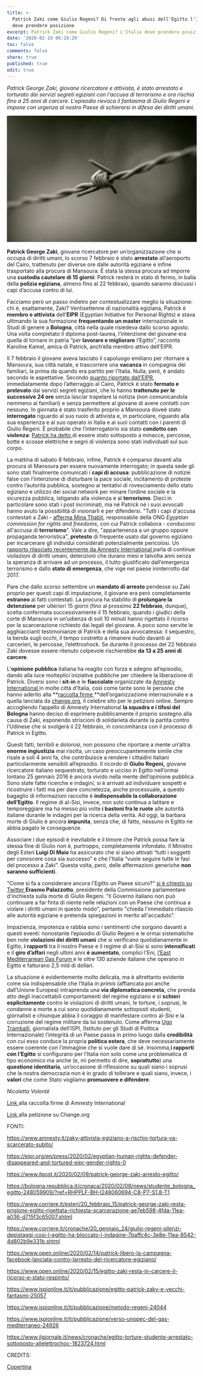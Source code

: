 ```yaml
---
title: >-
  Patrick Zaki come Giulio Regeni? Di fronte agli abusi dell'Egitto l'Italia
  deve prendere posizione
excerpt: Patrick Zaki come Giulio Regeni? L'Italia deve prendere posizione
date: '2020-02-19 06:18:26'
toc: false
comments: false
share: true
published: true
edit: true
---
```

*Patrick George Zaki, giovane ricercatore e attivista, è stato arrestato e torturato dai servizi segreti egiziani con l'accusa di terrorismo e ora rischia fino a 25 anni di carcere. L'episodio rievoca il fantasma di Giulio Regeni e impone con urgenza al nostro Paese di schierarsi in difesa dei diritti umani.* 

![](/assets/images/1280px-Barbed_wire_B&W.JPG)

**Patrick George Zaki**, giovane ricercatore per un’organizzazione che si occupa di diritti umani, lo scorso 7 febbraio è stato **arrestato** all’aeroporto del Cairo, trattenuto per diverse ore dalle autorità egiziane e infine trasportato alla procura di Mansoura. È stata la stessa procura ad imporre una **custodia cautelare di 15 giorni**: Patrick resterà in stato di fermo, in balìa della **polizia egiziana**, almeno fino al 22 febbraio, quando saranno discussi i capi d’accusa contro di lui.

Facciamo però un passo indietro per contestualizzare meglio la situazione: chi è, esattamente, Zaki? Ventisettenne di nazionalità egiziana, Patrick è **membro e attivista** dell’**EIPR** (Egyptian Initiative for Personal Rights) e stava ultimando la sua formazione **frequentando un master** internazionale in Studi di genere a **Bologna**, città nella quale risiedeva dallo scorso agosto. Una volta completato il diploma post-laurea, l’intenzione del giovane era quella di tornare in patria “per **lavorare e migliorare** l’Egitto”, racconta Karoline Kamel, amica di Patrick, anch’ella membro attivo dell’EIPR.

Il 7 febbraio il giovane aveva lasciato il capoluogo emiliano per ritornare a Mansoura, sua città natale, e trascorrere una **vacanza** in compagnia dei familiari, la prima da quando era partito per l’Italia. Nulla, però, è andato secondo le aspettative. Secondo [quanto riportato dall’EIPR](https://eipr.org/en/press/2020/02/egyptian-human-rights-defender-disappeared-and-tortured-eipr-gender-rights-0), immediatamente dopo l’atterraggio al Cairo, Patrick è stato **fermato e prelevato** dai servizi segreti egiziani, che lo hanno **trattenuto per le successive 24 ore** senza lasciar trapelare la notizia (non comunicandola nemmeno ai familiari) e senza permettere al giovane di avere contatti con nessuno. In giornata è stato trasferito proprio a Mansoura doveè stato **interrogato** riguardo al suo ruolo di attivista e, in particolare, riguardo alla sua esperienza e al suo operato in Italia e ai suoi contatti con i parenti di Giulio Regeni. È probabile che l’interrogatorio sia stato **condotto con violenza**: [Patrick ha detto ](https://www.corriere.it/esteri/20_febbraio_15/patrick-george-zaki-resta-prigione-egitto-rigettata-richiesta-scarcerazione-ae7eb598-4fda-11ea-a036-d715f3c65007.shtml)di essere stato sottoposto a minacce, percosse, botte e scosse elettriche e segni di violenza sono stati individuati sul suo corpo.

La mattina di sabato 8 febbraio, infine, Patrick è comparso davanti alla procura di Mansoura per essere nuovamente interrogato; in questa sede gli sono stati finalmente comunicati i **capi di accusa**: pubblicazione di notizie false con l’intenzione di disturbare la pace sociale, incitamento di proteste contro l’autorità pubblica, sostegno ai tentativi di rovesciamento dello stato egiziano e utilizzo dei social network per minare l’ordine sociale e la sicurezza pubblica, istigando alla violenza e al **terrorismo**. Dieci in particolare sono stati i post incriminati, ma né Patrick né i suoi avvocati hanno avuto la possibilità di visionarli e per difendersi. "Tutti i capi d'accusa contestati a Zaki - [afferma ](https://bologna.repubblica.it/cronaca/2020/02/08/news/studente_bologna_egitto-248059909/?ref=RHPPLF-BH-I248060694-C8-P7-S1.8-T1)[Mina Thabit](https://bologna.repubblica.it/cronaca/2020/02/08/news/studente_bologna_egitto-248059909/?ref=RHPPLF-BH-I248060694-C8-P7-S1.8-T1), responsabile della ONG *Egyptian commission for rights and freedoms*, con cui Patrick collabora - conducono all'accusa di **terrorismo**". Vale a dire, "appartenenza a un gruppo oppure propaganda terroristica", **pretesto** di frequente usato dal governo egiziano per incarcerare gli individui considerati potenzialmente pericolosi. Un [rapporto rilasciato recentemente da Amnesty International ](https://d21zrvtkxtd6ae.cloudfront.net/public/uploads/2019/11/26155138/Egypt-Report-English.pdf)parla di continue violazioni di diritti umani, detenzioni che durano mesi e talvolta anni senza la speranza di arrivare ad un processo, il tutto giustificato dall’emergenza terrorismo e dallo **stato di emergenza**, che vige nel paese ininterrotto dal 2017.

Pare che dallo scorso settembre un **mandato di arresto** pendesse su Zaki proprio per questi capi di imputazione, il giovane era però completamente **estraneo** ai fatti contestati. La procura ha stabilito di **prolungare la detenzione** per ulteriori 15 giorni (fino al prossimo **22 febbraio**, dunque), scelta confermata successivamente il 15 febbraio, quando i giudici della corte di Mansoura in un’udienza di soli 10 minuti hanno rigettato il ricorso per la scarcerazione richiesto dai legali del giovane. A poco sono servite le agghiaccianti testimonianze di Patrick e della sua avvocatessa: il sequestro, la benda sugli occhi, il tempo costretto a rimanere nudo davanti ai carcerieri, le percosse, l’elettroshock. Se durante il processo del 22 febbraio Zaki dovesse essere ritenuto colpevole rischierebbe **da 13 a 25 anni di carcere**.

L’**opinione pubblica** italiana ha reagito con forza e sdegno all’episodio, dando alla luce molteplici iniziative pubbliche per chiedere la liberazione di Patrick. Diversi sono i **sit-in** e le **fiaccolate** organizzate da [Amnesty International ](https://www.amnesty.it/zaky-attivista-egiziano-a-rischio-tortura-va-scarcerato-subito/)in molte città d’Italia, così come tante sono le persone che hanno aderito alla **[raccolta firme ](https://www.amnesty.it/appelli/liberta-per-patrick/)**dell’organizzazione internazionale e a quella lanciata da [change.org](https://www.change.org/p/l-egitto-liberi-subito-lo-patrickgeorgezaky-freepatrick-liberatepatrick), il celebre sito per le petizioni online. Sempre accogliendo l’appello di Amnesty International **la squadra e i tifosi del Bologna** hanno deciso di esprimere pubblicamente il proprio sostegno alla causa di Zaki, esponendo striscioni di solidarietà durante la partita contro l’Udinese che si svolgerà il 22 febbraio, in concomitanza con il processo di Patrick in Egitto.

Questi fatti, terribili e dolorosi, non possono che riportare a mente un’altra **enorme ingiustizia** mai risolta, un caso preoccupantemente simile che risale a soli 4 anni fa, che contribuisce a rendere i cittadini italiani particolarmente sensibili all’episodio. Il ricordo di **Giulio Regeni,** giovane ricercatore italiano sequestrato, torturato e ucciso in Egitto nell’ormai lontano 25 gennaio 2016 è ancora vivido nella mente dell’opinione pubblica. Sono state fatte ricerche e indagini, si è arrivati ad individuare sospetti e ricostruire i fatti ma per dare concretezza, anche processuale, a questo bagaglio di informazioni raccolte è **indispensabile la collaborazione dell’Egitto**. Il regime di al-Sisi, invece, non solo continua a latitare e temporeggiare ma ha messo più volte **i bastoni fra le ruote** alle autorità italiane durante le indagini per la ricerca della verità. Ad oggi, la barbara morte di Giulio è ancora **impunita**, senza che, di fatto, nessuno in Egitto ne abbia pagato le conseguenze.

Associare i due episodi è inevitabile e il timore che Patrick possa fare la stessa fine di Giulio non è, purtroppo, completamente infondato. Il Ministro degli Esteri **Luigi Di Maio** ha assicurato che si siano attivati “tutti i soggetti per conoscere cosa sia successo” e che l’Italia “vuole seguire tutte le fasi del processo a Zaki”. Questa volta, però, delle affermazioni generiche **non saranno sufficienti**.

"Come si fa a considerare ancora l'Egitto un Paese sicuro?" [si è chiesto su Twitter ](https://twitter.com/EPalazzotto/status/1226189760697376768?ref_src=twsrc%5Etfw%7Ctwcamp%5Etweetembed%7Ctwterm%5E1226189760697376768&ref_url=https%3A%2F%2Fwww.ilgiornale.it%2Fnews%2Fcronache%2Fegitto-torture-studente-arrestato-sottoposto-allelettrochoc-1823724.html)**Erasmo Palazzotto**, presidente della Commissione parlamentare d'inchiesta sulla morte di Giulio Regeni. "Il Governo italiano non può continuare a far finta di niente nelle relazioni con un Paese che continua a violare i diritti umani in questo modo", pertanto "chieda l'immediato rilascio alle autorità egiziane e pretenda spiegazioni in merito all'accaduto". 

Impazienza, impotenza e rabbia sono i sentimenti che sorgono davanti a questi eventi: nonostante l’episodio di Giulio Regeni e le ormai sistematiche ben note **violazioni dei diritti umani** che si verificano quotidianamente in Egitto, **i rapporti** tra il nostro Paese e il regime di al-Sisi si sono **intensificati** e il **giro d’affari** negli ultimi anni **è aumentato**, complici l’Eni, [l’East Mediterranean Gas Forum ](https://www.ispionline.it/it/pubblicazione/verso-unopec-del-gas-mediterraneo-24926)e le oltre 130 aziende italiane che operano in Egitto e fatturano 2,5 mld di dollari.

La situazione è evidentemente molto delicata, ma è altrettanto evidente come sia indispensabile che l’Italia *in primis* (affiancata poi anche dall’Unione Europea) intraprenda una **via diplomatica concreta**, che prenda atto degli inaccettabili comportamenti del regime egiziano e si **schieri esplicitamente** contro le violazioni di diritti umani, le torture, i soprusi, le condanne a morte a cui sono quotidianamente sottoposti studenti, giornalisti e chiunque abbia il coraggio di manifestare contro al-Sisi e la corruzione del regime militare da lui sostenuto. Come afferma [Ugo Tramballi](https://www.ispionline.it/it/pubblicazione/egitto-patrick-zaky-e-vecchi-fantasmi-25057), giornalista dell’ISPI, (Istituto per gli Studi di Politica Internazionale) l’integrità di un Paese passa in primo luogo dalla **credibilità** con cui esso conduce la propria **politica estera**, che deve necessariamente essere coerente con l’immagine che si vuole dare di sé. Insomma,**i rapporti con l’Egitto** si configurano per l’Italia non solo come una problematica di tipo economico ma anche (e, mi permetto di dire, **soprattutto**) una **questione identitaria**, un’occasione di riflessione su quali siano i soprusi che la nostra democrazia non è in grado di tollerare e quali siano, invece, i **valori** che come Stato vogliamo **promuovere e difendere**.

*Nicoletta Volontè*

[Link ](https://www.amnesty.it/appelli/liberta-per-patrick/)alla raccolta firme di Amnesty International

[Link ](https://www.change.org/p/l-egitto-liberi-subito-lo-patrickgeorgezaky-freepatrick-liberatepatrick)alla petizione su Change.org

FONTI: 

<https://www.amnesty.it/zaky-attivista-egiziano-a-rischio-tortura-va-scarcerato-subito/>

<https://eipr.org/en/press/2020/02/egyptian-human-rights-defender-disappeared-and-tortured-eipr-gender-rights-0>

<https://www.ilpost.it/2020/02/09/patrick-george-zaki-arresto-egitto/>

<https://bologna.repubblica.it/cronaca/2020/02/08/news/studente_bologna_egitto-248059909/?ref=RHPPLF-BH-I248060694-C8-P7-S1.8-T1>

<https://www.corriere.it/esteri/20_febbraio_15/patrick-george-zaki-resta-prigione-egitto-rigettata-richiesta-scarcerazione-ae7eb598-4fda-11ea-a036-d715f3c65007.shtml>

<https://www.corriere.it/cronache/20_gennaio_24/giulio-regeni-silenzi-depistaggi-cosi-l-egitto-ha-bloccato-l-indagine-7baffc4c-3e8e-11ea-8542-4d802b9e331b.shtml>

<https://www.open.online/2020/02/14/patrick-libero-la-campagna-facebook-lanciata-contro-larresto-del-ricercatore-egiziano/>

<https://www.open.online/2020/02/15/egitto-zaki-resta-in-carcere-il-ricorso-e-stato-respinto/>

<https://www.ispionline.it/it/pubblicazione/egitto-patrick-zaky-e-vecchi-fantasmi-25057>

<https://www.ispionline.it/it/pubblicazione/metodo-regeni-24044>

<https://www.ispionline.it/it/pubblicazione/verso-unopec-del-gas-mediterraneo-24926>

<https://www.ilgiornale.it/news/cronache/egitto-torture-studente-arrestato-sottoposto-allelettrochoc-1823724.html>

CREDITS: 

[Copertina](https://it.wikipedia.org/wiki/File:Barbed_wire_B%26W.JPG)
